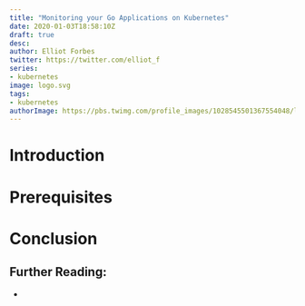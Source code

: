 ```yaml
---
title: "Monitoring your Go Applications on Kubernetes"
date: 2020-01-03T18:58:10Z
draft: true
desc: 
author: Elliot Forbes
twitter: https://twitter.com/elliot_f
series: 
- kubernetes
image: logo.svg
tags:
- kubernetes
authorImage: https://pbs.twimg.com/profile_images/1028545501367554048/lzr43cQv_400x400.jpg
---
```


<!-- TODO: Write This :) -->

# Introduction

# Prerequisites

# Conclusion

## Further Reading:

* []()